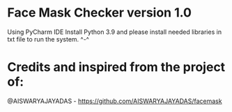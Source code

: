 # Face Mask Checker version 1.0
Using PyCharm IDE
Install Python 3.9 and please install needed libraries in txt file to run the system. ^-^
 
# Credits and inspired from the project of: 
@AISWARYAJAYADAS - https://github.com/AISWARYAJAYADAS/facemask
